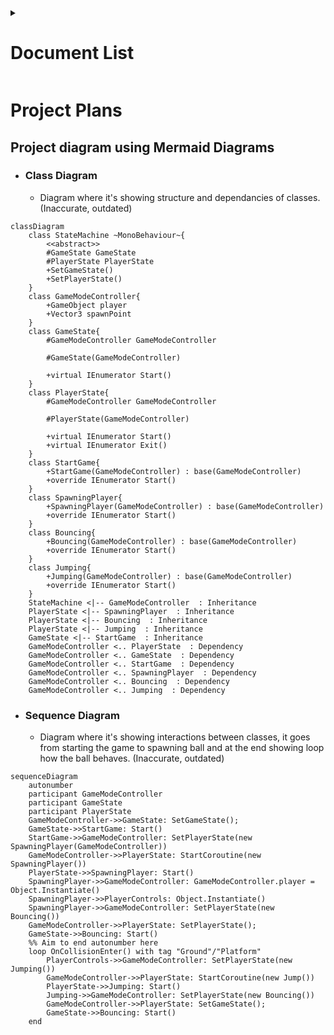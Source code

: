 <details>
<summary><h1>Document List</h1></summary>

[**Project Description** *(README.md)*](README.md#bounce-climber-project-description)

[**Game Manual** *(GAMEMANUAL.md)*](GAMEMANUAL.md#game-manual)

[**To-do List** *(TODOLIST.md)*](TODOLIST.md#to-do-list)

[**Project Plans** *(PROJECTPLANS.md)*](PROJECTPLANS.md#project-plans)

</details>

# Project Plans

## Project diagram using Mermaid Diagrams

- ### Class Diagram

    - Diagram where it's showing structure and dependancies of classes. (Inaccurate, outdated)

```mermaid
classDiagram
    class StateMachine ~MonoBehaviour~{
        <<abstract>>
        #GameState GameState
        #PlayerState PlayerState
        +SetGameState()
        +SetPlayerState()
    }
    class GameModeController{
        +GameObject player
        +Vector3 spawnPoint
    }
    class GameState{
        #GameModeController GameModeController

        #GameState(GameModeController)

        +virtual IEnumerator Start()
    }
    class PlayerState{
        #GameModeController GameModeController

        #PlayerState(GameModeController)

        +virtual IEnumerator Start()
        +virtual IEnumerator Exit()
    }
    class StartGame{
        +StartGame(GameModeController) : base(GameModeController)
        +override IEnumerator Start()
    }
    class SpawningPlayer{
        +SpawningPlayer(GameModeController) : base(GameModeController)
        +override IEnumerator Start()
    }
    class Bouncing{
        +Bouncing(GameModeController) : base(GameModeController)
        +override IEnumerator Start()
    }
    class Jumping{
        +Jumping(GameModeController) : base(GameModeController)
        +override IEnumerator Start()
    }
    StateMachine <|-- GameModeController  : Inheritance
    PlayerState <|-- SpawningPlayer  : Inheritance
    PlayerState <|-- Bouncing  : Inheritance
    PlayerState <|-- Jumping  : Inheritance
    GameState <|-- StartGame  : Inheritance
    GameModeController <.. PlayerState  : Dependency
    GameModeController <.. GameState  : Dependency
    GameModeController <.. StartGame  : Dependency
    GameModeController <.. SpawningPlayer  : Dependency
    GameModeController <.. Bouncing  : Dependency
    GameModeController <.. Jumping  : Dependency
```

- ### Sequence Diagram

    - Diagram where it's showing interactions between classes, it goes from starting the game to spawning ball and at the end showing loop how the ball behaves. (Inaccurate, outdated)

```mermaid
sequenceDiagram
    autonumber
    participant GameModeController
    participant GameState
    participant PlayerState
    GameModeController->>GameState: SetGameState();
    GameState->>StartGame: Start()
    StartGame->>GameModeController: SetPlayerState(new SpawningPlayer(GameModeController))
    GameModeController->>PlayerState: StartCoroutine(new SpawningPlayer())
    PlayerState->>SpawningPlayer: Start()
    SpawningPlayer->>GameModeController: GameModeController.player = Object.Instantiate()
    SpawningPlayer->>PlayerControls: Object.Instantiate()
    SpawningPlayer->>GameModeController: SetPlayerState(new Bouncing())
    GameModeController->>PlayerState: SetPlayerState();
    GameState->>Bouncing: Start()
    %% Aim to end autonumber here
    loop OnCollisionEnter() with tag "Ground"/"Platform"
        PlayerControls->>GameModeController: SetPlayerState(new Jumping())
        GameModeController->>PlayerState: StartCoroutine(new Jump())
        PlayerState->>Jumping: Start()
        Jumping->>GameModeController: SetPlayerState(new Bouncing())
        GameModeController->>PlayerState: SetGameState();
        GameState->>Bouncing: Start()
    end
```